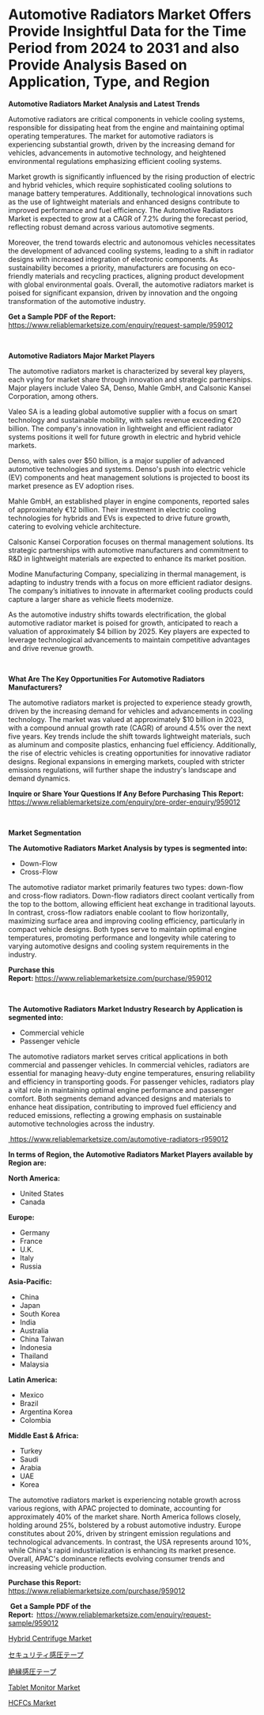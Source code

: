 <p><h1>Automotive Radiators Market Offers Provide Insightful Data for the Time Period from 2024 to 2031 and also Provide Analysis Based on Application, Type, and Region</h1></p><p><strong>Automotive Radiators Market Analysis and Latest Trends</strong></p>
<p><p>Automotive radiators are critical components in vehicle cooling systems, responsible for dissipating heat from the engine and maintaining optimal operating temperatures. The market for automotive radiators is experiencing substantial growth, driven by the increasing demand for vehicles, advancements in automotive technology, and heightened environmental regulations emphasizing efficient cooling systems.</p><p>Market growth is significantly influenced by the rising production of electric and hybrid vehicles, which require sophisticated cooling solutions to manage battery temperatures. Additionally, technological innovations such as the use of lightweight materials and enhanced designs contribute to improved performance and fuel efficiency. The Automotive Radiators Market is expected to grow at a CAGR of 7.2% during the forecast period, reflecting robust demand across various automotive segments.</p><p>Moreover, the trend towards electric and autonomous vehicles necessitates the development of advanced cooling systems, leading to a shift in radiator designs with increased integration of electronic components. As sustainability becomes a priority, manufacturers are focusing on eco-friendly materials and recycling practices, aligning product development with global environmental goals. Overall, the automotive radiators market is poised for significant expansion, driven by innovation and the ongoing transformation of the automotive industry.</p></p>
<p><strong>Get a Sample PDF of the Report:&nbsp;</strong> <a href="https://www.reliablemarketsize.com/enquiry/request-sample/959012">https://www.reliablemarketsize.com/enquiry/request-sample/959012</a></p>
<p>&nbsp;</p>
<p><strong>Automotive Radiators Major Market Players</strong></p>
<p><p>The automotive radiators market is characterized by several key players, each vying for market share through innovation and strategic partnerships. Major players include Valeo SA, Denso, Mahle GmbH, and Calsonic Kansei Corporation, among others.</p><p>Valeo SA is a leading global automotive supplier with a focus on smart technology and sustainable mobility, with sales revenue exceeding €20 billion. The company's innovation in lightweight and efficient radiator systems positions it well for future growth in electric and hybrid vehicle markets.</p><p>Denso, with sales over $50 billion, is a major supplier of advanced automotive technologies and systems. Denso's push into electric vehicle (EV) components and heat management solutions is projected to boost its market presence as EV adoption rises.</p><p>Mahle GmbH, an established player in engine components, reported sales of approximately €12 billion. Their investment in electric cooling technologies for hybrids and EVs is expected to drive future growth, catering to evolving vehicle architecture.</p><p>Calsonic Kansei Corporation focuses on thermal management solutions. Its strategic partnerships with automotive manufacturers and commitment to R&D in lightweight materials are expected to enhance its market position.</p><p>Modine Manufacturing Company, specializing in thermal management, is adapting to industry trends with a focus on more efficient radiator designs. The company’s initiatives to innovate in aftermarket cooling products could capture a larger share as vehicle fleets modernize.</p><p>As the automotive industry shifts towards electrification, the global automotive radiator market is poised for growth, anticipated to reach a valuation of approximately $4 billion by 2025. Key players are expected to leverage technological advancements to maintain competitive advantages and drive revenue growth.</p></p>
<p>&nbsp;</p>
<p><strong>What Are The Key Opportunities For Automotive Radiators Manufacturers?</strong></p>
<p><p>The automotive radiators market is projected to experience steady growth, driven by the increasing demand for vehicles and advancements in cooling technology. The market was valued at approximately $10 billion in 2023, with a compound annual growth rate (CAGR) of around 4.5% over the next five years. Key trends include the shift towards lightweight materials, such as aluminum and composite plastics, enhancing fuel efficiency. Additionally, the rise of electric vehicles is creating opportunities for innovative radiator designs. Regional expansions in emerging markets, coupled with stricter emissions regulations, will further shape the industry's landscape and demand dynamics.</p></p>
<p><strong>Inquire or Share Your Questions If Any Before Purchasing This Report:</strong> <a href="https://www.reliablemarketsize.com/enquiry/pre-order-enquiry/959012">https://www.reliablemarketsize.com/enquiry/pre-order-enquiry/959012</a></p>
<p>&nbsp;</p>
<p><strong>Market Segmentation</strong></p>
<p><strong>The Automotive Radiators Market Analysis by types is segmented into:</strong></p>
<p><ul><li>Down-Flow</li><li>Cross-Flow</li></ul></p>
<p><p>The automotive radiator market primarily features two types: down-flow and cross-flow radiators. Down-flow radiators direct coolant vertically from the top to the bottom, allowing efficient heat exchange in traditional layouts. In contrast, cross-flow radiators enable coolant to flow horizontally, maximizing surface area and improving cooling efficiency, particularly in compact vehicle designs. Both types serve to maintain optimal engine temperatures, promoting performance and longevity while catering to varying automotive designs and cooling system requirements in the industry.</p></p>
<p><strong>Purchase this Report:&nbsp;</strong><a href="https://www.reliablemarketsize.com/purchase/959012">https://www.reliablemarketsize.com/purchase/959012</a></p>
<p>&nbsp;</p>
<p><strong>The Automotive Radiators Market Industry Research by Application is segmented into:</strong></p>
<p><ul><li>Commercial vehicle</li><li>Passenger vehicle</li></ul></p>
<p><p>The automotive radiators market serves critical applications in both commercial and passenger vehicles. In commercial vehicles, radiators are essential for managing heavy-duty engine temperatures, ensuring reliability and efficiency in transporting goods. For passenger vehicles, radiators play a vital role in maintaining optimal engine performance and passenger comfort. Both segments demand advanced designs and materials to enhance heat dissipation, contributing to improved fuel efficiency and reduced emissions, reflecting a growing emphasis on sustainable automotive technologies across the industry.</p></p>
<p><a href="https://www.reliablemarketsize.com/automotive-radiators-r959012">&nbsp;https://www.reliablemarketsize.com/automotive-radiators-r959012</a></p>
<p><strong>In terms of Region, the Automotive Radiators Market Players available by Region are:</strong></p>
<p>
    <p> <strong> North America: </strong>
        <ul>
            <li>United States</li>
            <li>Canada</li>
        </ul>
        </p> 
    <p> <strong> Europe: </strong>
        <ul>
            <li>Germany</li>
            <li>France</li>
            <li>U.K.</li>
            <li>Italy</li>
            <li>Russia</li>
        </ul>
        </p> 
    <p> <strong> Asia-Pacific: </strong>
        <ul>
            <li>China</li>
            <li>Japan</li>
            <li>South Korea</li>
            <li>India</li>
            <li>Australia</li>
            <li>China Taiwan</li>
            <li>Indonesia</li>
            <li>Thailand</li>
            <li>Malaysia</li>
        </ul>
        </p> 
    <p> <strong> Latin America: </strong>
        <ul>
            <li>Mexico</li>
            <li>Brazil</li>
            <li>Argentina Korea</li>
            <li>Colombia</li>
        </ul>
        </p> 
    <p> <strong> Middle East & Africa: </strong>
        <ul>
            <li>Turkey</li>
            <li>Saudi</li>
            <li>Arabia</li>
            <li>UAE</li>
            <li>Korea</li>
        </ul>
    </p>
    </p>
<p><p>The automotive radiators market is experiencing notable growth across various regions, with APAC projected to dominate, accounting for approximately 40% of the market share. North America follows closely, holding around 25%, bolstered by a robust automotive industry. Europe constitutes about 20%, driven by stringent emission regulations and technological advancements. In contrast, the USA represents around 10%, while China's rapid industrialization is enhancing its market presence. Overall, APAC's dominance reflects evolving consumer trends and increasing vehicle production.</p></p>
<p><strong>Purchase this Report: </strong><a href="https://www.reliablemarketsize.com/purchase/959012">https://www.reliablemarketsize.com/purchase/959012</a></p>
<p>&nbsp;<strong>Get a Sample PDF of the Report:&nbsp;&nbsp;</strong><a href="https://www.reliablemarketsize.com/enquiry/request-sample/959012">https://www.reliablemarketsize.com/enquiry/request-sample/959012</a></p>
<p><strong></strong></p>
<p><p><a href="https://www.linkedin.com/pulse/market-dynamics-future-trends-global-hybrid-centrifuge-sector-qz78e?trackingId=SWbOpqdvQomP0cUA2HhOEw%3D%3D">Hybrid Centrifuge Market</a></p><p><a href="https://medium.com/@vvjajdat22/%E4%BB%A5%E4%B8%8B%E3%81%AE%E6%96%87%E3%82%92%E6%97%A5%E6%9C%AC%E8%AA%9E%E3%81%AB%E7%BF%BB%E8%A8%B3%E3%81%97%E3%81%BE%E3%81%99-e0872d6f537a">セキュリティ感圧テープ</a></p><p><a href="https://medium.com/@vvjajdat22/insulating-pressure-sensitive-tape-market-%E3%81%AF-%E3%82%B3%E3%82%B9%E3%83%88%E7%AE%A1%E7%90%86%E3%81%A8%E5%8A%B9%E7%8E%87%E5%90%91%E4%B8%8A%E3%82%92%E5%84%AA%E5%85%88%E3%81%97%E3%81%BE%E3%81%99-%E3%81%95%E3%82%89%E3%81%AB-%E5%A0%B1%E5%91%8A%E6%9B%B8%E3%81%AF%E5%B8%82%E5%A0%B4%E3%81%AE%E9%9C%80%E8%A6%81%E9%9D%A2%E3%81%A8%E4%BE%9B%E7%B5%A6%E9%9D%A2%E3%81%AE%E4%B8%A1%E6%96%B9%E3%82%92%E3%82%AB%E3%83%90%E3%83%BC%E3%81%97%E3%81%A6%E3%81%84%E3%81%BE%E3%81%99-2a798d028e52">絶縁感圧テープ</a></p><p><a href="https://medium.com/@gordonparr1969/the-global-tablet-monitor-market-is-projected-to-experience-an-annual-growth-rate-of-6-5-17ac07d3d825">Tablet Monitor Market</a></p><p><a href="https://issuu.com/reportprime-2/docs/hcfcs-market-size-2030.pptx_5b1ddfdb139a5b">HCFCs Market</a></p></p>